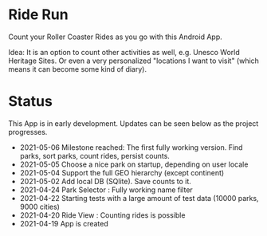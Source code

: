 # Ride Run

Count your Roller Coaster Rides as you go with this Android App.

Idea: It is an option to count other activities as well, e.g. Unesco
World Heritage Sites. Or even a very personalized "locations I want to
visit" (which means it can become some kind of diary).

# Status
This App is in early development. Updates can be seen below as the project progresses.

- 2021-05-06 Milestone reached: The first fully working version. Find parks, sort parks, count rides, persist counts.
- 2021-05-05 Choose a nice park on startup, depending on user locale
- 2021-05-04 Support the full GEO hierarchy (except continent)
- 2021-05-02 Add local DB (SQlite). Save counts to it.
- 2021-04-24 Park Selector : Fully working name filter
- 2021-04-22 Starting tests with a large amount of test data (10000 parks, 9000 cities)
- 2021-04-20 Ride View : Counting rides is possible
- 2021-04-19 App is created
